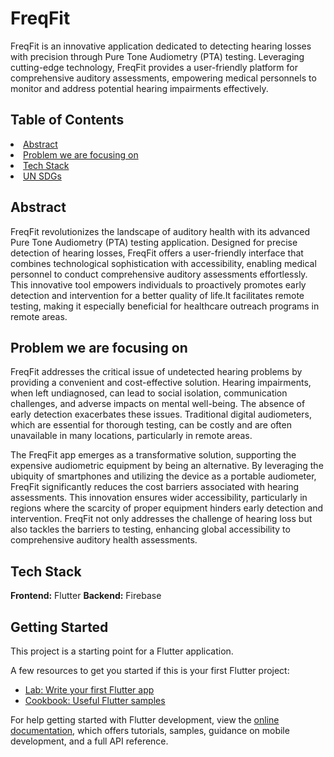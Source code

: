 # FreqFit

FreqFit is an innovative application dedicated to detecting hearing losses with precision through Pure Tone Audiometry (PTA) testing. Leveraging cutting-edge technology, FreqFit provides a user-friendly platform for comprehensive auditory assessments, empowering medical personnels to monitor and address potential hearing impairments effectively.

## Table of Contents

<li><a href="#Abstract">Abstract</a></li>
<li><a href="#Problem-we-are-focusing-on">Problem we are focusing on</a></li>
<li><a href="#Tech-Stack">Tech Stack</a></li>
<li><a href="#UN-SDGs">UN SDGs</a></li>

## Abstract

FreqFit revolutionizes the landscape of auditory health with its advanced Pure Tone Audiometry (PTA) testing application. Designed for precise detection of hearing losses, FreqFit offers a user-friendly interface that combines technological sophistication with accessibility, enabling medical personnel to conduct comprehensive auditory assessments effortlessly. This innovative tool empowers individuals to proactively promotes early detection and intervention for a better quality of life.It facilitates remote testing, making it especially beneficial for healthcare outreach programs in remote areas.

## Problem we are focusing on

FreqFit addresses the critical issue of undetected hearing problems by providing a convenient and cost-effective solution. Hearing impairments, when left undiagnosed, can lead to social isolation, communication challenges, and adverse impacts on mental well-being. The absence of early detection exacerbates these issues. Traditional digital audiometers, which are essential for thorough testing, can be costly and are often unavailable in many locations, particularly in remote areas.

The FreqFit app emerges as a transformative solution, supporting the expensive audiometric equipment by being an alternative. By leveraging the ubiquity of smartphones and utilizing the device as a portable audiometer, FreqFit significantly reduces the cost barriers associated with hearing assessments. This innovation ensures wider accessibility, particularly in regions where the scarcity of proper equipment hinders early detection and intervention. FreqFit not only addresses the challenge of hearing loss but also tackles the barriers to testing, enhancing global accessibility to comprehensive auditory health assessments.

## Tech Stack

**Frontend:** Flutter
**Backend:** Firebase

## Getting Started

This project is a starting point for a Flutter application.

A few resources to get you started if this is your first Flutter project:

- [Lab: Write your first Flutter app](https://docs.flutter.dev/get-started/codelab)
- [Cookbook: Useful Flutter samples](https://docs.flutter.dev/cookbook)

For help getting started with Flutter development, view the
[online documentation](https://docs.flutter.dev/), which offers tutorials,
samples, guidance on mobile development, and a full API reference.
